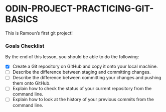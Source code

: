 # ODIN-PROJECT-PRACTICING-GIT-BASICS

This is Ramoun’s first git project!

### Goals Checklist

By the end of this lesson, you should be able to do the following:

 - [x] Create a Git repository on GitHub and copy it onto your local machine.
 - [ ] Describe the difference between staging and committing changes.
 - [ ] Describe the difference between committing your changes and pushing them onto GitHub.
 - [ ] Explain how to check the status of your current repository from the command line.
 - [ ] Explain how to look at the history of your previous commits from the command line.
